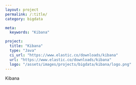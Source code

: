 ```yaml
---
layout: project
permalink: /:title/
category: bigdata

meta:
  keywords: "Kibana"

project:
  title: "Kibana"
  type: "Java"
  ci_url: "https://www.elastic.co/downloads/kibana"
  url: "https://www.elastic.co/downloads/kibana"
  logo: "/assets/images/projects/bigdata/kibana/logo.png"
---
```


<p>Kibana</p>
